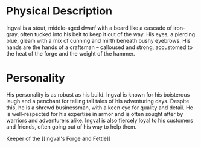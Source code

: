 # Physical Description
Ingval is a stout, middle-aged dwarf with a beard like a cascade of iron-gray, often tucked into his belt to keep it out of the way. His eyes, a piercing blue, gleam with a mix of cunning and mirth beneath bushy eyebrows. His hands are the hands of a craftsman – calloused and strong, accustomed to the heat of the forge and the weight of the hammer.

# Personality
His personality is as robust as his build. Ingval is known for his boisterous laugh and a penchant for telling tall tales of his adventuring days. Despite this, he is a shrewd businessman, with a keen eye for quality and detail. He is well-respected for his expertise in armor and is often sought after by warriors and adventurers alike. Ingval is also fiercely loyal to his customers and friends, often going out of his way to help them.

Keeper of the [[Ingval's Forge and Fettle]]